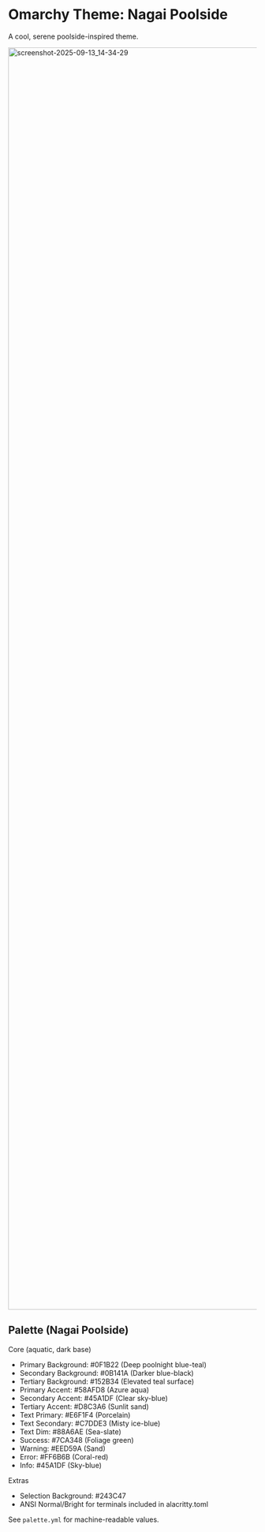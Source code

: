 # Omarchy Theme: Nagai Poolside

A cool, serene poolside-inspired theme.

<img width="3840" height="2560" alt="screenshot-2025-09-13_14-34-29" src="https://github.com/user-attachments/assets/3178cb13-f83f-45ff-bb73-c294cdf94c86" />

## Palette (Nagai Poolside)
Core (aquatic, dark base)
- Primary Background:   #0F1B22 (Deep poolnight blue-teal)
- Secondary Background: #0B141A (Darker blue-black)
- Tertiary Background:  #152B34 (Elevated teal surface)
- Primary Accent:       #58AFD8 (Azure aqua)
- Secondary Accent:     #45A1DF (Clear sky-blue)
- Tertiary Accent:      #D8C3A6 (Sunlit sand)
- Text Primary:         #E6F1F4 (Porcelain)
- Text Secondary:       #C7DDE3 (Misty ice-blue)
- Text Dim:             #88A6AE (Sea-slate)
- Success:              #7CA348 (Foliage green)
- Warning:              #EED59A (Sand)
- Error:                #FF6B6B (Coral-red)
- Info:                 #45A1DF (Sky-blue)

Extras
- Selection Background: #243C47
- ANSI Normal/Bright for terminals included in alacritty.toml

See `palette.yml` for machine-readable values.
